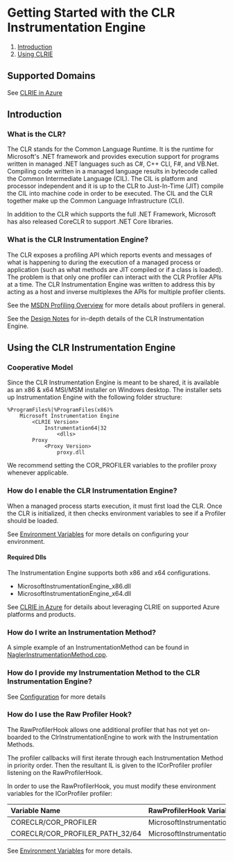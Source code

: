 # Getting Started with the CLR Instrumentation Engine

1. [Introduction](#introduction)
2. [Using CLRIE](#using-clrie)

## Supported Domains

See [CLRIE in Azure](scenarios/azure.md)

## Introduction <a name="introduction" />

### What is the CLR?

The CLR stands for the Common Language Runtime. It is the runtime for Microsoft's .NET framework and provides execution support for programs
written in managed .NET languages such as C#, C++ CLI, F#, and VB.Net. Compiling code written in a managed language results in bytecode called
the Common Intermediate Language (CIL). The CIL is platform and processor independent and it is up to the CLR to Just-In-Time (JIT) compile the
CIL into machine code in order to be executed. The CIL and the CLR together make up the Common Language Infrastructure (CLI).

In addition to the CLR which supports the full .NET Framework, Microsoft has also released CoreCLR to support .NET Core libraries.

### What is the CLR Instrumentation Engine?

The CLR exposes a profiling API which reports events and messages of what is happening to during the execution of a managed process or
application (such as what methods are JIT compiled or if a class is loaded). The problem is that only one profiler can interact with the CLR
Profiler APIs at a time. The CLR Instrumentation Engine was written to address this by acting as a host and inverse multiplexes the APIs for
multiple profiler clients.

See the [MSDN Profiling Overview](https://docs.microsoft.com/dotnet/framework/unmanaged-api/profiling/profiling-overview) for more details
about profilers in general.

See the [Design Notes](../DESIGN-NOTES.md) for in-depth details of the CLR Instrumentation Engine.

## Using the CLR Instrumentation Engine <a name="using-clrie" />

### Cooperative Model

Since the CLR Instrumentation Engine is meant to be shared, it is available as an x86 & x64 MSI/MSM installer on Windows desktop. The installer
sets up Instrumentation Engine with the following folder structure:

```
%ProgramFiles%|%ProgramFiles(x86)%
    Microsoft Instrumentation Engine
        <CLRIE Version>
            Instrumentation64|32
                <dlls>
        Proxy
            <Proxy Version>
                proxy.dll
```

We recommend setting the COR_PROFILER variables to the profiler proxy whenever applicable.

### How do I enable the CLR Instrumentation Engine?

When a managed process starts execution, it must first load the CLR. Once the CLR is initialized, it then checks environment variables to see
if a Profiler should be loaded.

See [Environment Variables](environment_variables.md) for more details on configuring your environment.

#### Required Dlls
The Instrumentation Engine supports both x86 and x64 configurations.

* MicrosoftInstrumentationEngine_x86.dll
* MicrosoftInstrumentationEngine_x64.dll

See [CLRIE in Azure](scenarios/azure.md) for details about leveraging CLRIE on supported Azure platforms and products.

### How do I write an Instrumentation Method?

A simple example of an InstrumentationMethod can be found in
[NaglerInstrumentationMethod.cpp](../tests/InstrEngineTests/NaglerInstrumentationMethod/NaglerInstrumentationMethod.cpp).

### How do I provide my Instrumentation Method to the CLR Instrumentation Engine?

See [Configuration](configuration.md) for more details

### How do I use the Raw Profiler Hook?

The RawProfilerHook allows one additional profiler that has not yet on-boarded to the ClrInstrumentationEngine to work with the Instrumentation Methods.

The profiler callbacks will first iterate through each Instrumentation Method in priority order. Then the resultant IL is given to the ICorProfiler profiler listening on the RawProfilerHook.

In order to use the RawProfilerHook, you must modify these environment variables for the ICorProfiler profiler:

Variable Name|RawProfilerHook Variable Name 
:-|:-
CORECLR/COR_PROFILER|MicrosoftInstrumentationEngine_RawProfilerHook
CORECLR/COR_PROFILER_PATH_32/64|MicrosoftInstrumentationEngine_RawProfilerHookPath_32/64

See [Environment Variables](environment_variables.md) for more details.